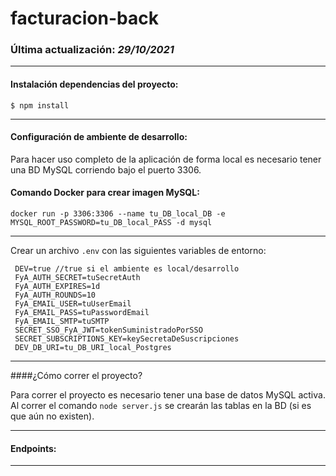 # facturacion-back


### Última actualización: _29/10/2021_
___


#### Instalación dependencias del proyecto:
`$ npm install`
___

#### Configuración de ambiente de desarrollo: 

Para hacer uso completo de la aplicación de forma local es necesario tener una BD MySQL corriendo bajo el puerto 3306. 
#### Comando Docker para crear imagen MySQL:

`docker run -p 3306:3306 --name tu_DB_local_DB -e MYSQL_ROOT_PASSWORD=tu_DB_local_PASS -d mysql`
___

Crear un archivo `.env` con las siguientes variables de entorno:

```
 DEV=true //true si el ambiente es local/desarrollo
 FyA_AUTH_SECRET=tuSecretAuth
 FyA_AUTH_EXPIRES=1d
 FyA_AUTH_ROUNDS=10
 FyA_EMAIL_USER=tuUserEmail
 FyA_EMAIL_PASS=tuPasswordEmail
 FyA_EMAIL_SMTP=tuSMTP
 SECRET_SSO_FyA_JWT=tokenSuministradoPorSSO
 SECRET_SUBSCRIPTIONS_KEY=keySecretaDeSuscripciones
 DEV_DB_URI=tu_DB_URI_local_Postgres
```

___

####¿Cómo correr el proyecto?

Para correr el proyecto es necesario tener una base de datos MySQL activa. Al correr el comando `node server.js` se 
crearán las tablas en la BD (si es que aún no existen).
___

#### Endpoints:

---


